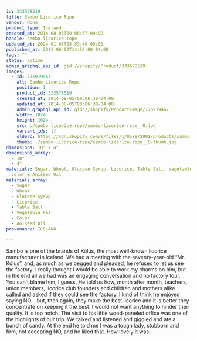 ```yaml
---
id: 333578519
title: Sambo Licorice Rope
vendor: None
product_type: Iceland
created_at: 2014-08-05T00:06:37-04:00
handle: sambo-licorice-rope
updated_at: 2024-01-07T05:59:40-05:00
published_at: 2011-06-02T14:52:00-04:00
tags: ""
status: active
admin_graphql_api_id: gid://shopify/Product/333578519
images:
  - id: 776919467
    alt: Sambo Licorice Rope
    position: 1
    product_id: 333578519
    created_at: 2014-08-05T00:06:38-04:00
    updated_at: 2014-08-05T00:06:38-04:00
    admin_graphql_api_id: gid://shopify/ProductImage/776919467
    width: 1024
    height: 1024
    src: ./sambo-licorice-rope/sambo-licorice-rope__0.jpg
    variant_ids: []
    oldSrc: https://cdn.shopify.com/s/files/1/0589/2901/products/sambo_lakkris.jpeg?v=1407211598
    thumb: ./sambo-licorice-rope/sambo-licorice-rope__0-thumb.jpg
dimensions: 10" x 4"
dimensions_array:
  - 10"
  - 4"
materials: Sugar, Wheat, Glucose Syrup, Licorice, Table Salt, Vegetable Fat,
  Color & Aniseed Oil
materials_array:
  - Sugar
  - Wheat
  - Glucose Syrup
  - Licorice
  - Table Salt
  - Vegetable Fat
  - Color
  - Aniseed Oil
provenance: ICELAND

---
```


Sambo is one of the brands of Kólus, the most well-known licorice manufacturer in Iceland. We had a meeting with the seventy-year-old “Mr. Kólus”, and, as much as we begged and pleaded, he refused to let us see the factory. I really thought I would be able to work my charms on him, but in the end all we had was an engaging conversation and no factory tour. You can’t blame him, I guess. He told us how, month after month, teachers, union members, licorice club founders and children and mothers alike called and asked if they could see the factory. I kind of think he enjoyed saying NO… but, then again, they make the best licorice and it is better they concentrate on keeping it the best. I would not want anything to hinder their quality. It is top notch. The visit to his little wood-paneled office was one of the highlights of our trip. We talked and listened and giggled and ate a bunch of candy. At the end he told me I was a tough lady, stubborn and firm, not accepting NO, and he liked that. How lovely it was.